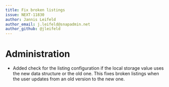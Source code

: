 ```yaml
---
title: Fix broken listings
issue: NEXT-11830
author: Jannis Leifeld
author_email: j.leifeld@snapadmin.net 
author_github: @jleifeld
---
```

# Administration
* Added check for the listing configuration if the local storage value uses the new data structure or the old one. This fixes broken listings when the user updates from an old version to the new one.
